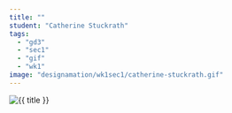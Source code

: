 ```yaml
---
title: ""
student: "Catherine Stuckrath"
tags:
  - "gd3"
  - "sec1"
  - "gif"
  - "wk1"
image: "designamation/wk1sec1/catherine-stuckrath.gif"
---
```


<img src="{{urls.media}}/{{ image }}" alt="{{ title }}"/>
